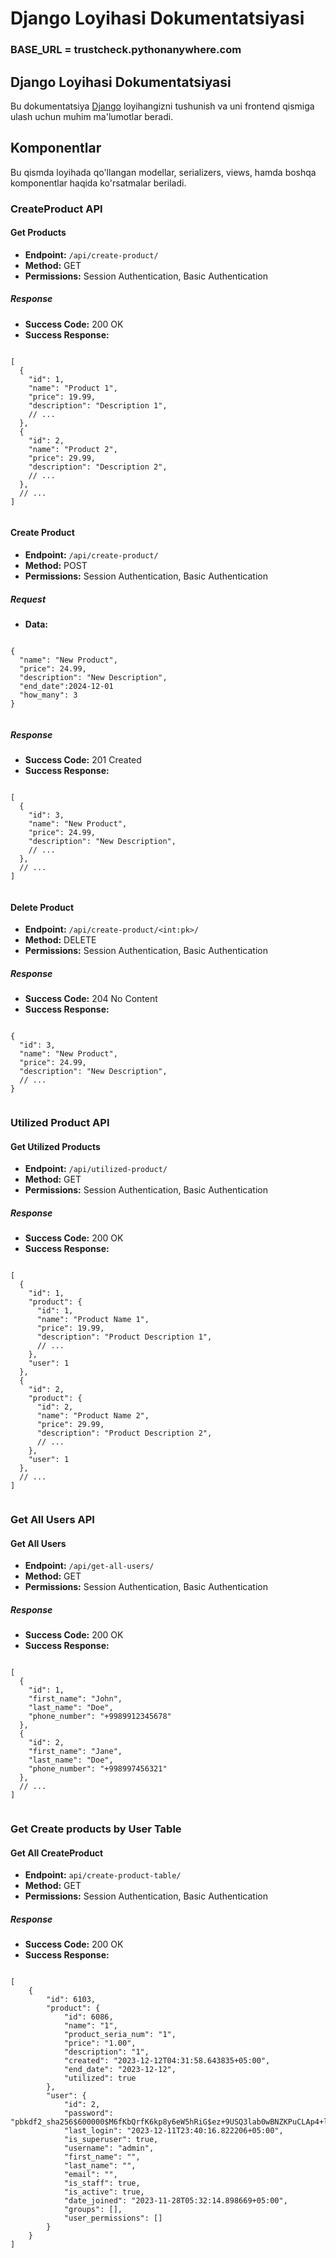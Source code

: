 <!DOCTYPE html>
<html lang="en">

<head>
  <meta charset="UTF-8">
  <meta name="viewport" content="width=device-width, initial-scale=1.0">
  
</head>

<body>
<h1>Django Loyihasi Dokumentatsiyasi</h1>

<h3>BASE_URL =  trustcheck.pythonanywhere.com</h3>

  <h2>Django Loyihasi Dokumentatsiyasi</h2>

  <p>
    Bu dokumentatsiya <a href="https://www.djangoproject.com/" target="_blank">Django</a> loyihangizni tushunish va uni frontend qismiga ulash uchun muhim ma'lumotlar beradi.
  </p>

  <h2>Komponentlar</h2>

  <p>
    Bu qismda loyihada qo'llangan modellar, serializers, views, hamda boshqa komponentlar haqida ko'rsatmalar beriladi.
  </p>

  <h3>CreateProduct API</h3>

  <h4>Get Products</h4>

  <ul>
    <li><strong>Endpoint:</strong> <code>/api/create-product/</code></li>
    <li><strong>Method:</strong> GET</li>
    <li><strong>Permissions:</strong> Session Authentication, Basic Authentication</li>
  </ul>

  <h5>Response</h5>

  <ul>
    <li><strong>Success Code:</strong> 200 OK</li>
    <li><strong>Success Response:</strong></li>
  </ul>

  <pre><code>
[
  {
    "id": 1,
    "name": "Product 1",
    "price": 19.99,
    "description": "Description 1",
    // ...
  },
  {
    "id": 2,
    "name": "Product 2",
    "price": 29.99,
    "description": "Description 2",
    // ...
  },
  // ...
]
  </code></pre>

  <h4>Create Product</h4>

  <ul>
    <li><strong>Endpoint:</strong> <code>/api/create-product/</code></li>
    <li><strong>Method:</strong> POST</li>
    <li><strong>Permissions:</strong> Session Authentication, Basic Authentication</li>
  </ul>

  <h5>Request</h5>

  <ul>
    <li><strong>Data:</strong></li>
  </ul>

  <pre><code>
{
  "name": "New Product",
  "price": 24.99,
  "description": "New Description",
  "end_date":2024-12-01
  "how_many": 3
}
  </code></pre>

  <h5>Response</h5>

  <ul>
    <li><strong>Success Code:</strong> 201 Created</li>
    <li><strong>Success Response:</strong></li>
  </ul>

  <pre><code>
[
  {
    "id": 3,
    "name": "New Product",
    "price": 24.99,
    "description": "New Description",
    // ...
  },
  // ...
]
  </code></pre>

  <h4>Delete Product</h4>

  <ul>
    <li><strong>Endpoint:</strong> <code>/api/create-product/&lt;int:pk&gt;/</code></li>
    <li><strong>Method:</strong> DELETE</li>
    <li><strong>Permissions:</strong> Session Authentication, Basic Authentication</li>
  </ul>

  <h5>Response</h5>

  <ul>
    <li><strong>Success Code:</strong> 204 No Content</li>
    <li><strong>Success Response:</strong></li>
  </ul>

  <pre><code>
{
  "id": 3,
  "name": "New Product",
  "price": 24.99,
  "description": "New Description",
  // ...
}
  </code></pre>

  <h3>Utilized Product API</h3>

  <h4>Get Utilized Products</h4>

  <ul>
    <li><strong>Endpoint:</strong> <code>/api/utilized-product/</code></li>
    <li><strong>Method:</strong> GET</li>
    <li><strong>Permissions:</strong> Session Authentication, Basic Authentication</li>
  </ul>

  <h5>Response</h5>

  <ul>
    <li><strong>Success Code:</strong> 200 OK</li>
    <li><strong>Success Response:</strong></li>
  </ul>

  <pre><code>
[
  {
    "id": 1,
    "product": {
      "id": 1,
      "name": "Product Name 1",
      "price": 19.99,
      "description": "Product Description 1",
      // ...
    },
    "user": 1
  },
  {
    "id": 2,
    "product": {
      "id": 2,
      "name": "Product Name 2",
      "price": 29.99,
      "description": "Product Description 2",
      // ...
    },
    "user": 1
  },
  // ...
]
  </code></pre>

  <h3>Get All Users API</h3>

  <h4>Get All Users</h4>

  <ul>
    <li><strong>Endpoint:</strong> <code>/api/get-all-users/</code></li>
    <li><strong>Method:</strong> GET</li>
    <li><strong>Permissions:</strong> Session Authentication, Basic Authentication</li>
  </ul>

  <h5>Response</h5>

  <ul>
    <li><strong>Success Code:</strong> 200 OK</li>
    <li><strong>Success Response:</strong></li>
  </ul>

  <pre><code>
[
  {
    "id": 1,
    "first_name": "John",
    "last_name": "Doe",
    "phone_number": "+9989912345678"
  },
  {
    "id": 2,
    "first_name": "Jane",
    "last_name": "Doe",
    "phone_number": "+998997456321"
  },
  // ...
]
  </code></pre>


  <h3>Get Create products by User Table</h3>

  <h4>Get All CreateProduct</h4>

  <ul>
    <li><strong>Endpoint:</strong> <code>api/create-product-table/</code></li>
    <li><strong>Method:</strong> GET</li>
    <li><strong>Permissions:</strong> Session Authentication, Basic Authentication</li>
  </ul>

  <h5>Response</h5>

  <ul>
    <li><strong>Success Code:</strong> 200 OK</li>
    <li><strong>Success Response:</strong></li>
  </ul>

  <pre><code>
[
    {
        "id": 6103,
        "product": {
            "id": 6086,
            "name": "1",
            "product_seria_num": "1",
            "price": "1.00",
            "description": "1",
            "created": "2023-12-12T04:31:58.643835+05:00",
            "end_date": "2023-12-12",
            "utilized": true
        },
        "user": {
            "id": 2,
            "password": "pbkdf2_sha256$600000$M6fKbQrfK6kp8y6eW5hRiG$ez+9USQ3lab0wBNZKPuCLAp4+l7QcAZWWf2Hq5plRic=",
            "last_login": "2023-12-11T23:40:16.822206+05:00",
            "is_superuser": true,
            "username": "admin",
            "first_name": "",
            "last_name": "",
            "email": "",
            "is_staff": true,
            "is_active": true,
            "date_joined": "2023-11-28T05:32:14.898669+05:00",
            "groups": [],
            "user_permissions": []
        }
    }
]
  </code></pre>

</body>

</html>

